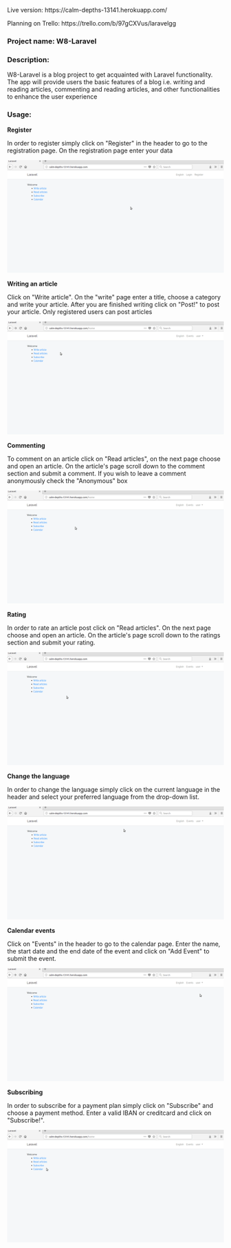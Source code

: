 <p>Live version: https://calm-depths-13141.herokuapp.com/</p>
<p>Planning on Trello: https://trello.com/b/97gCXVus/laravelgg</p>


<div>
<p><h3><b>Project name: W8-Laravel</b></h3></p>
</div>

<div>
  <p><h3><b>Description:</b></h3></p>
  <p>W8-Laravel is a blog project to get acquainted with Laravel functionality. The app will provide users the basic features of a blog i.e. writing and reading articles, commenting and reading articles, and other functionalities to enhance the user experience</p>
</div>

<div>
  <p><h3><b>Usage:</b></h3></p>
  <p><b>Register</b></p>
  <p>In order to register simply click on "Register" in the header to go to the registration page. On the registration page enter your data</p>
  <div>
     <img src="screenshots/Register.gif">
  </div>

  <p><b>Writing an article</b></p>
  <p>Click on "Write article". On the "write" page enter a title, choose a category and write your article. After you are finished writing click on "Post!" to post your article. Only registered users can post articles </p>
  <div>
     <img src="screenshots/WriteArticle.gif">
  </div>

  <p><b>Commenting</b></p>
  <p>To comment on an article click on "Read articles", on the next page choose and open an article. On the article's page scroll down to the comment section and submit a comment. If you wish to leave a comment anonymously check the "Anonymous" box</p>
  <div>
     <img src="screenshots/Comment.gif">
  </div>

  <p><b>Rating</b></p>
  <p>In order to rate an article post click on "Read articles". On the next page choose and open an article. On the article's page scroll down to the ratings section and submit your rating.</p>
  <div>
     <img src="screenshots/RatingArticle.gif">
  </div>

  <p><b>Change the language</b></p>
  <p>In order to change the language simply click on the current language in the header and select your preferred language from the drop-down list.</p>
  <div>
     <img src="screenshots/ChangeLanguage.gif">
  </div>

  <p><b>Calendar events</b></p>
  <p>Click on "Events" in the header to go to the calendar page. Enter the name, the start date and the end date of the event and click on "Add Event" to submit the event.</p>
  <div>
     <img src="screenshots/Calendarevents.gif">
  </div>

  <p><b>Subscribing</b></p>
  <p>In order to subscribe for a payment plan simply click on "Subscribe" and choose a payment method. Enter a valid IBAN or creditcard and click on "Subscribe!".</p>
  <div>
     <img src="screenshots/Subscribe.gif">
  </div>

</div>
